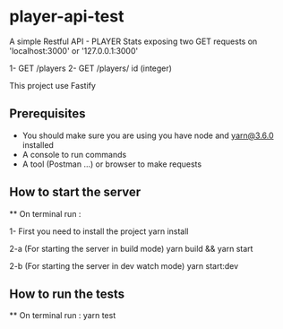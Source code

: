 # player-api-test

A simple Restful API - PLAYER Stats
exposing two GET requests on 'localhost:3000' or '127.0.0.1:3000'

1- GET /players
2- GET /players/<id>    id (integer)

This project use Fastify

## Prerequisites

- You should make sure you are using you have node and yarn@3.6.0 installed
- A console to run commands
- A tool (Postman ...) or browser to make requests

## How to start the server

\*\* On terminal run :

1- First you need to install the project
yarn install

2-a (For starting the server in build mode)
yarn build && yarn start

2-b (For starting the server in dev watch mode)
yarn start:dev

## How to run the tests

\*\* On terminal run :
yarn test
